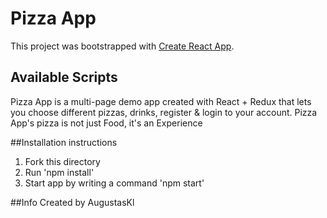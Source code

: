 # Pizza App

This project was bootstrapped with [Create React App](https://github.com/facebook/create-react-app).

## Available Scripts

Pizza App is a multi-page demo app created with React + Redux that lets you choose different pizzas, drinks, register & login to your account. Pizza App's pizza is not just Food, it's an Experience

##Installation instructions
1. Fork this directory
2. Run 'npm install'
3. Start app by writing a command 'npm start'

##Info
Created by AugustasKl
